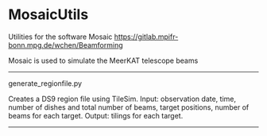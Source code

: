 # MosaicUtils


Utilities for the software Mosaic https://gitlab.mpifr-bonn.mpg.de/wchen/Beamforming

Mosaic is used to simulate the MeerKAT telescope beams

---
generate_regionfile.py


Creates a DS9 region file using TileSim.
Input: observation date, time, number of dishes and total number of beams, target positions, number of beams for each target.
Output: tilings for each target. 


---

